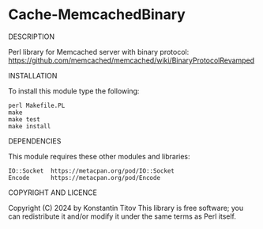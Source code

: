 Cache-MemcachedBinary
======================

DESCRIPTION

Perl library for Memcached server with binary protocol: https://github.com/memcached/memcached/wiki/BinaryProtocolRevamped

INSTALLATION

To install this module type the following:

    perl Makefile.PL
    make
    make test
    make install

DEPENDENCIES

This module requires these other modules and libraries:

    IO::Socket  https://metacpan.org/pod/IO::Socket
    Encode      https://metacpan.org/pod/Encode

COPYRIGHT AND LICENCE

Copyright (C) 2024 by Konstantin Titov
This library is free software; you can redistribute it and/or modify it under the same terms as Perl itself.
